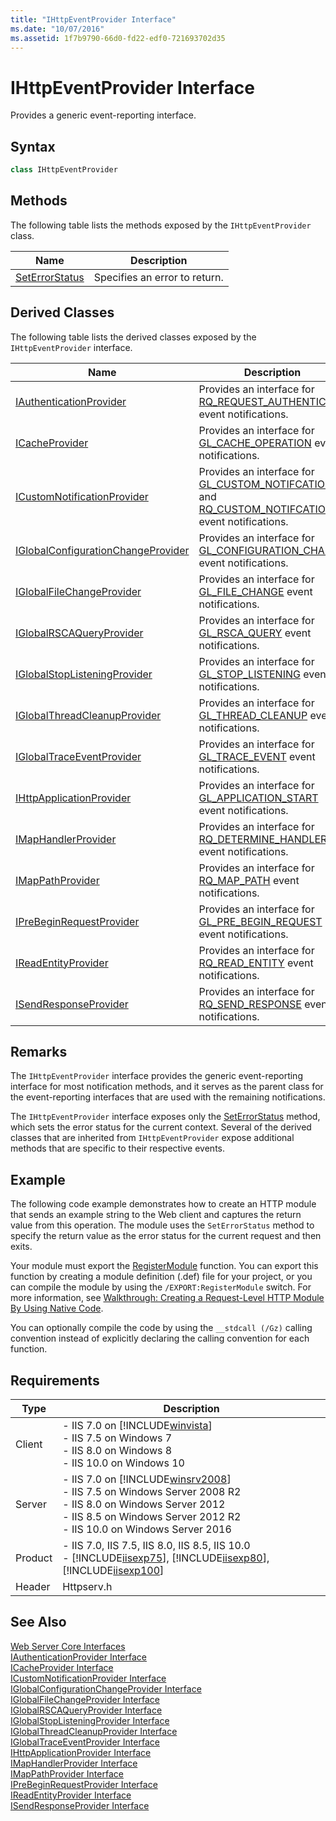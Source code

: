 ```yaml
---
title: "IHttpEventProvider Interface"
ms.date: "10/07/2016"
ms.assetid: 1f7b9790-66d0-fd22-edf0-721693702d35
---
```

# IHttpEventProvider Interface
Provides a generic event-reporting interface.  
  
## Syntax  
  
```cpp  
class IHttpEventProvider  
```  
  
## Methods  
 The following table lists the methods exposed by the `IHttpEventProvider` class.  
  
|Name|Description|  
|----------|-----------------|  
|[SetErrorStatus](../../web-development-reference\native-code-api-reference/ihttpeventprovider-seterrorstatus-method.md)|Specifies an error to return.|  
  
## Derived Classes  
 The following table lists the derived classes exposed by the `IHttpEventProvider` interface.  
  
|Name|Description|  
|----------|-----------------|  
|[IAuthenticationProvider](../../web-development-reference\native-code-api-reference/iauthenticationprovider-interface.md)|Provides an interface for [RQ_REQUEST_AUTHENTICATE](../../web-development-reference\native-code-api-reference/request-processing-constants.md) event notifications.|  
|[ICacheProvider](../../web-development-reference\native-code-api-reference/icacheprovider-interface.md)|Provides an interface for [GL_CACHE_OPERATION](../../web-development-reference\native-code-api-reference/request-processing-constants.md) event notifications.|  
|[ICustomNotificationProvider](../../web-development-reference\native-code-api-reference/icustomnotificationprovider-interface.md)|Provides an interface for [GL_CUSTOM_NOTIFCATION](../../web-development-reference\native-code-api-reference/request-processing-constants.md) and [RQ_CUSTOM_NOTIFCATION](../../web-development-reference\native-code-api-reference/request-processing-constants.md) event notifications.|  
|[IGlobalConfigurationChangeProvider](../../web-development-reference\native-code-api-reference/iglobalconfigurationchangeprovider-interface.md)|Provides an interface for [GL_CONFIGURATION_CHANGE](../../web-development-reference\native-code-api-reference/request-processing-constants.md) event notifications.|  
|[IGlobalFileChangeProvider](../../web-development-reference\native-code-api-reference/iglobalfilechangeprovider-interface.md)|Provides an interface for [GL_FILE_CHANGE](../../web-development-reference\native-code-api-reference/request-processing-constants.md) event notifications.|  
|[IGlobalRSCAQueryProvider](../../web-development-reference\native-code-api-reference/iglobalrscaqueryprovider-interface.md)|Provides an interface for [GL_RSCA_QUERY](../../web-development-reference\native-code-api-reference/request-processing-constants.md) event notifications.|  
|[IGlobalStopListeningProvider](../../web-development-reference\native-code-api-reference/iglobalstoplisteningprovider-interface.md)|Provides an interface for [GL_STOP_LISTENING](../../web-development-reference\native-code-api-reference/request-processing-constants.md) event notifications.|  
|[IGlobalThreadCleanupProvider](../../web-development-reference\native-code-api-reference/iglobalthreadcleanupprovider-interface.md)|Provides an interface for [GL_THREAD_CLEANUP](../../web-development-reference\native-code-api-reference/request-processing-constants.md) event notifications.|  
|[IGlobalTraceEventProvider](../../web-development-reference\native-code-api-reference/iglobaltraceeventprovider-interface.md)|Provides an interface for [GL_TRACE_EVENT](../../web-development-reference\native-code-api-reference/request-processing-constants.md) event notifications.|  
|[IHttpApplicationProvider](../../web-development-reference\native-code-api-reference/ihttpapplicationprovider-interface.md)|Provides an interface for [GL_APPLICATION_START](../../web-development-reference\native-code-api-reference/request-processing-constants.md) event notifications.|  
|[IMapHandlerProvider](../../web-development-reference\native-code-api-reference/imaphandlerprovider-interface.md)|Provides an interface for [RQ_DETERMINE_HANDLER](../../web-development-reference\native-code-api-reference/request-processing-constants.md) event notifications.|  
|[IMapPathProvider](../../web-development-reference\native-code-api-reference/imappathprovider-interface.md)|Provides an interface for [RQ_MAP_PATH](../../web-development-reference\native-code-api-reference/request-processing-constants.md) event notifications.|  
|[IPreBeginRequestProvider](../../web-development-reference\native-code-api-reference/iprebeginrequestprovider-interface.md)|Provides an interface for [GL_PRE_BEGIN_REQUEST](../../web-development-reference\native-code-api-reference/request-processing-constants.md) event notifications.|  
|[IReadEntityProvider](../../web-development-reference\native-code-api-reference/ireadentityprovider-interface.md)|Provides an interface for [RQ_READ_ENTITY](../../web-development-reference\native-code-api-reference/request-processing-constants.md) event notifications.|  
|[ISendResponseProvider](../../web-development-reference\native-code-api-reference/isendresponseprovider-interface.md)|Provides an interface for [RQ_SEND_RESPONSE](../../web-development-reference\native-code-api-reference/request-processing-constants.md) event notifications.|  
  
## Remarks  
 The `IHttpEventProvider` interface provides the generic event-reporting interface for most notification methods, and it serves as the parent class for the event-reporting interfaces that are used with the remaining notifications.  
  
 The `IHttpEventProvider` interface exposes only the [SetErrorStatus](../../web-development-reference\native-code-api-reference/ihttpeventprovider-seterrorstatus-method.md) method, which sets the error status for the current context. Several of the derived classes that are inherited from `IHttpEventProvider` expose additional methods that are specific to their respective events.  
  
## Example  
 The following code example demonstrates how to create an HTTP module that sends an example string to the Web client and captures the return value from this operation. The module uses the `SetErrorStatus` method to specify the return value as the error status for the current request and then exits.  
  
<!-- TODO: review snippet reference  [!CODE [IHttpEventProviderSetErrorStatus#1](IHttpEventProviderSetErrorStatus#1)]  -->  
  
 Your module must export the [RegisterModule](../../web-development-reference\native-code-api-reference/pfn-registermodule-function.md) function. You can export this function by creating a module definition (.def) file for your project, or you can compile the module by using the `/EXPORT:RegisterModule` switch. For more information, see [Walkthrough: Creating a Request-Level HTTP Module By Using Native Code](../../web-development-reference\native-code-development-overview\walkthrough-creating-a-request-level-http-module-by-using-native-code.md).  
  
 You can optionally compile the code by using the `__stdcall (/Gz)` calling convention instead of explicitly declaring the calling convention for each function.  
  
## Requirements  
  
|Type|Description|  
|----------|-----------------|  
|Client|-   IIS 7.0 on [!INCLUDE[winvista](../../wmi-provider/includes/winvista-md.md)]<br />-   IIS 7.5 on Windows 7<br />-   IIS 8.0 on Windows 8<br />-   IIS 10.0 on Windows 10|  
|Server|-   IIS 7.0 on [!INCLUDE[winsrv2008](../../wmi-provider/includes/winsrv2008-md.md)]<br />-   IIS 7.5 on Windows Server 2008 R2<br />-   IIS 8.0 on Windows Server 2012<br />-   IIS 8.5 on Windows Server 2012 R2<br />-   IIS 10.0 on Windows Server 2016|  
|Product|-   IIS 7.0, IIS 7.5, IIS 8.0, IIS 8.5, IIS 10.0<br />-   [!INCLUDE[iisexp75](../../web-development-reference/native-code-api-reference/includes/iisexp75-md.md)], [!INCLUDE[iisexp80](../../web-development-reference/native-code-api-reference/includes/iisexp80-md.md)], [!INCLUDE[iisexp100](../../web-development-reference/native-code-api-reference/includes/iisexp100-md.md)]|  
|Header|Httpserv.h|  
  
## See Also  
 [Web Server Core Interfaces](../../web-development-reference\native-code-api-reference/web-server-core-interfaces.md)   
 [IAuthenticationProvider Interface](../../web-development-reference\native-code-api-reference/iauthenticationprovider-interface.md)   
 [ICacheProvider Interface](../../web-development-reference\native-code-api-reference/icacheprovider-interface.md)   
 [ICustomNotificationProvider Interface](../../web-development-reference\native-code-api-reference/icustomnotificationprovider-interface.md)   
 [IGlobalConfigurationChangeProvider Interface](../../web-development-reference\native-code-api-reference/iglobalconfigurationchangeprovider-interface.md)   
 [IGlobalFileChangeProvider Interface](../../web-development-reference\native-code-api-reference/iglobalfilechangeprovider-interface.md)   
 [IGlobalRSCAQueryProvider Interface](../../web-development-reference\native-code-api-reference/iglobalrscaqueryprovider-interface.md)   
 [IGlobalStopListeningProvider Interface](../../web-development-reference\native-code-api-reference/iglobalstoplisteningprovider-interface.md)   
 [IGlobalThreadCleanupProvider Interface](../../web-development-reference\native-code-api-reference/iglobalthreadcleanupprovider-interface.md)   
 [IGlobalTraceEventProvider Interface](../../web-development-reference\native-code-api-reference/iglobaltraceeventprovider-interface.md)   
 [IHttpApplicationProvider Interface](../../web-development-reference\native-code-api-reference/ihttpapplicationprovider-interface.md)   
 [IMapHandlerProvider Interface](../../web-development-reference\native-code-api-reference/imaphandlerprovider-interface.md)   
 [IMapPathProvider Interface](../../web-development-reference\native-code-api-reference/imappathprovider-interface.md)   
 [IPreBeginRequestProvider Interface](../../web-development-reference\native-code-api-reference/iprebeginrequestprovider-interface.md)   
 [IReadEntityProvider Interface](../../web-development-reference\native-code-api-reference/ireadentityprovider-interface.md)   
 [ISendResponseProvider Interface](../../web-development-reference\native-code-api-reference/isendresponseprovider-interface.md)